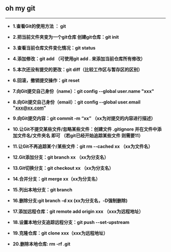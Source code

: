 ## oh my git
---

- **1.查看Git的使用方法 ： git**

- **2.把当前文件夹变为一个git仓库 创建git仓库：git init**

- **3.查看当前仓库文件变化情况：git status**

- **4.添加修改：git add （可使用git add . 来添加当前仓库所有修改）**

- **5.本次还没有提交的更改：git diff（比较工作区与暂存区的区别）**

- **6.回滚，撤销提交操作：git reset**

- **7.向Git提交自己身份（name）：git config --global user.name "xxx"**

- **8.向Git提交自己身份（email）：git config --global user.email "xxx@xx.com"**

- **9.向Git提交内容：git commit -m “xx” （xx为对提交的内容进行描述）**

- **10.让Git不提交某些文件/忽略某些文件：创建文件 .gitignore 并在文件中添加文件名/文件夹名 即可 （若git已经开始追踪某些文件 则需要11）**

- **11.让Git不再追踪某个/某些文件：git rm --cached xx （xx为文件名）**

- **12.Git添加分支：git branch xx （xx为分支名）**

- **13.Git切换分支：git checkout xx （xx为分支名）**

- **14.合并分支：git merge xx（xx为分支名）**

- **15.列出本地分支：git branch**

- **16.删除分支:git branch -d xx (xx为分支名，-D强制删除)**

- **17.添加远程仓库：git remote add origin xxx （xxx为远程地址）**

- **18.设置本地分支追踪远程分支：git push --set-upstream**

- **19.克隆仓库：git clone xxx（xxx为远程地址）**

- **20.删除本地仓库: rm -rf .git** 
